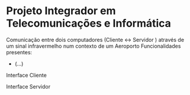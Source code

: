 # Projeto Integrador em Telecomunicações e Informática

Comunicação entre dois computadores (Cliente <-> Servidor ) através de um sinal infravermelho num contexto de um Aeroporto
Funcionalidades presentes:
- (...)

Interface Cliente

Interface Servidor

